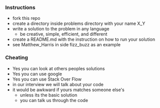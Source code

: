 ### Instructions
* fork this repo
* create a directory inside problems directory with your name X_Y
* write a solution to the problem in any language
   * be creative, simple, efficient, and different 
* create a README.md with the instruction on how to run your solution
* see Matthew_Harris in side fizz_buzz as an example

### Cheating
* Yes you can look at others peoples solutions
* Yes you can use google
* Yes you can use Stack Over Flow
* in our interview we will talk about your code
* it would be awkward if yours matches someone else's
  * unless its the basic solution
  * you can talk us through the code
